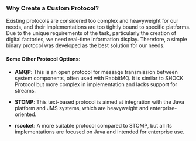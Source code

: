 ### Why Create a Custom Protocol?

Existing protocols are considered too complex and heavyweight for our needs, and their implementations are too tightly
bound to specific platforms. Due to the unique requirements of the task, particularly the creation of digital factories,
we need real-time information display. Therefore, a simple binary protocol was developed as the best solution for our
needs.

#### Some Other Protocol Options:

- **AMQP**: This is an open protocol for message transmission between system components, often used with RabbitMQ. It is
  similar to SHOCK Protocol but more complex in implementation and lacks support for streams.

- **STOMP**: This text-based protocol is aimed at integration with the Java platform and JMS systems, which are
  heavyweight and enterprise-oriented.

- **rsocket**: A more suitable protocol compared to STOMP, but all its implementations are focused on Java and intended
  for enterprise use.